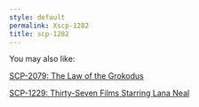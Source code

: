 ```yaml
---
style: default
permalink: Xscp-1282
title: scp-1282
---
```

You may also like:

[SCP-2079: The Law of the Grokodus](http://scp-wiki.net/scp-2079)

[SCP-1229: Thirty-Seven Films Starring Lana Neal](http://scp-wiki.net/scp-1229)
